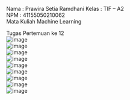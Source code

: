 Nama : Prawira Setia Ramdhani Kelas : TIF – A2 <br>
NPM	: 41155050210062 <br>
Mata Kuliah Machine Learning <br>

Tugas Pertemuan ke 12 <br>
![image](https://github.com/user-attachments/assets/a617fc3a-50cc-4424-8dd5-7328c27e88a1) <br>
![image](https://github.com/user-attachments/assets/4bdd0c85-37f1-4c53-81c8-ea6c6697c44b) <br>
![image](https://github.com/user-attachments/assets/21993ea9-c795-43d8-b983-74533d9d819a) <br>
![image](https://github.com/user-attachments/assets/a8fa11f1-1d65-4b72-97d2-f1bf5cd8e580) <br>
![image](https://github.com/user-attachments/assets/c36a1ebc-ab27-4a98-8336-63dd22918c89) <br>
![image](https://github.com/user-attachments/assets/41954003-6367-45e3-82f1-339a5d77cfb3) <br>
![image](https://github.com/user-attachments/assets/e88b8b97-fdb1-4ff1-92ba-d4da622d38a8) <br>
![image](https://github.com/user-attachments/assets/d3a98773-6425-4617-bfe4-d318c9a69d6d) <br>
![image](https://github.com/user-attachments/assets/e30db6cd-81ae-439d-8520-fbd1bc58167e) <br>
